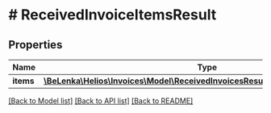# # ReceivedInvoiceItemsResult

## Properties

Name | Type | Description | Notes
------------ | ------------- | ------------- | -------------
**items** | [**\BeLenka\Helios\Invoices\Model\ReceivedInvoicesResultInvoicesInnerItemsInner[]**](ReceivedInvoicesResultInvoicesInnerItemsInner.md) |  | [optional]

[[Back to Model list]](../../README.md#models) [[Back to API list]](../../README.md#endpoints) [[Back to README]](../../README.md)
